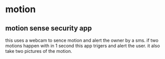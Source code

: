 motion
======

motion sense security app
---------------------------

this uses a webcam to sence motion and alert the owner by a sms. 
if two motions happen with in 1 second this app trigers and alert 
the user. it also take two pictures of the motion.